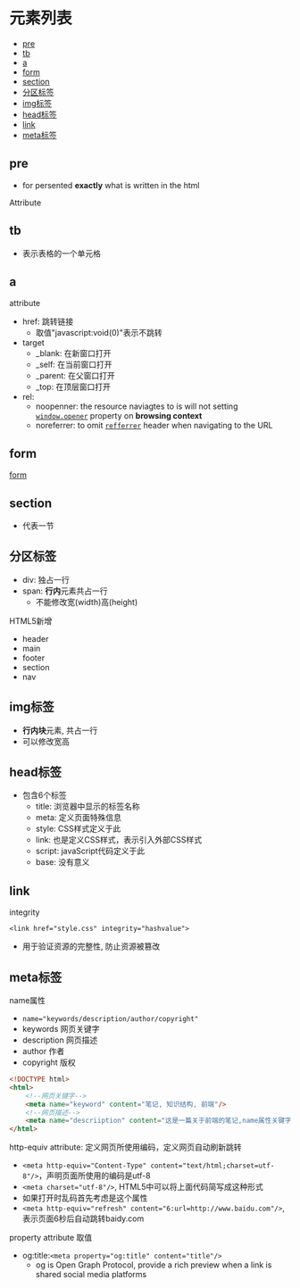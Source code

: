 # 元素列表

- [pre](#pre)
- [tb](#tb)
- [a](#a)
- [form](#form)
- [section](#section)
- [分区标签](#分区标签)
- [img标签](#img标签)
- [head标签](#head标签)
- [link](#link)
- [meta标签](#meta标签)

## pre

- for persented **exactly** what is written in the html

Attribute





## tb

- 表示表格的一个单元格

## a

attribute

- href: 跳转链接
  - 取值"javascript:void(0)"表示不跳转
- target
  - _blank: 在新窗口打开
  - _self: 在当前窗口打开
  - _parent: 在父窗口打开
  - _top: 在顶层窗口打开
- rel:
  - noopenner: the resource naviagtes to is will not setting [`window.opener`]() property on **browsing context**
  - noreferrer: to omit [`refferrer`](http-request-header.md#referer) header when navigating to the URL

## form

[form](html-element-form.md)

## section

- 代表一节

## 分区标签

- div: 独占一行
- span: **行内**元素共占一行
  - 不能修改宽(width)高(height)

HTML5新增

- header
- main
- footer
- section
- nav

## img标签

- **行内块**元素, 共占一行
- 可以修改宽高

## head标签

- 包含6个标签
  - title: 浏览器中显示的标签名称
  - meta: 定义页面特殊信息
  - style: CSS样式定义于此
  - link: 也是定义CSS样式，表示引入外部CSS样式
  - script: javaScript代码定义于此
  - base: 没有意义

## link


integrity

`<link href="style.css" integrity="hashvalue">`

- 用于验证资源的完整性, 防止资源被篡改

## meta标签

name属性

- `name="keywords/description/author/copyright"`
- keywords 网页关键字
- description 网页描述
- author 作者
- copyright 版权

```html
<!DOCTYPE html>
<html>
    <!--网页关键字-->
    <meta name="keyword" content="笔记, 知识结构, 前端"/>
    <!--网页描述-->
    <meta name="descriiption" content="这是一篇关于前端的笔记,name属性关键字description是用来做网页的描述"/>
</html>
```

http-equiv attribute: 定义网页所使用编码，定义网页自动刷新跳转

- `<meta http-equiv="Content-Type" content="text/html;charset=utf-8"/>`，声明页面所使用的编码是utf-8
- `<meta charset="utf-8"/>`, HTML5中可以将上面代码简写成这种形式
- 如果打开时乱码首先考虑是这个属性
- `<meta http-equiv="refresh" content="6:url=http://www.baidu.com"/>`, 表示页面6秒后自动跳转baidy.com

property attribute 取值

- og:title:`<meta property="og:title" content="title"/>`
  - og is Open Graph Protocol, provide a rich preview when a link is shared social media platforms
